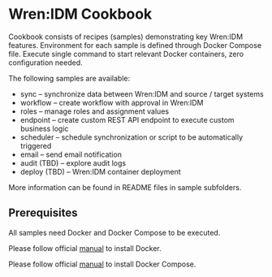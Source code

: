 # Wren:IDM Cookbook

Cookbook consists of recipes (samples) demonstrating key Wren:IDM features.
Environment for each sample is defined through Docker Compose file.
Execute single command to start relevant Docker containers, zero configuration needed.

The following samples are available:

  * sync – synchronize data between Wren:IDM and source / target systems
  * workflow – create workflow with approval in Wren:IDM
  * roles – manage roles and assignment values
  * endpoint – create custom REST API endpoint to execute custom business logic
  * scheduler – schedule synchronization or script to be automatically triggered
  * email – send email notification
  * audit (TBD) – explore audit logs
  * deploy (TBD) – Wren:IDM container deployment

More information can be found in README files in sample subfolders.


## Prerequisites

All samples need Docker and Docker Compose to be executed.

Please follow official [manual](https://docs.docker.com/engine/install) to install Docker.

Please follow official [manual](https://docs.docker.com/compose/install) to install Docker Compose.
